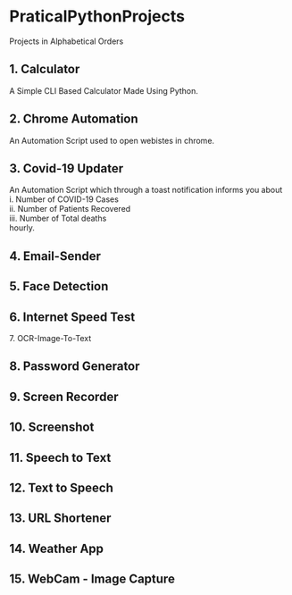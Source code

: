 # PraticalPythonProjects

Projects in Alphabetical Orders

<h2> 1. Calculator </h2>

<summary>A Simple CLI Based Calculator Made Using Python.
</summary>

<h2> 2. Chrome Automation </h2>

<summary>An Automation Script used to open webistes in chrome.
</summary>

<h2> 3. Covid-19 Updater </h2>

<summary>An Automation Script which through a toast notification informs you about <br>i. Number of COVID-19 Cases <br> ii. Number of Patients Recovered <br> iii. Number of Total deaths <br> hourly.
</summary>

<h2> 4. Email-Sender </h2>
<h2> 5. Face Detection </h2>
<h2> 6. Internet Speed Test </h2
<h2> 7. OCR-Image-To-Text </h2>
<h2> 8. Password Generator </h2>
<h2> 9. Screen Recorder </h2>
<h2> 10. Screenshot </h2>
<h2> 11. Speech to Text </h2>
<h2> 12. Text to Speech </h2>
<h2> 13. URL Shortener </h2>
<h2> 14. Weather App </h2> 
<h2> 15. WebCam - Image Capture </h2>

